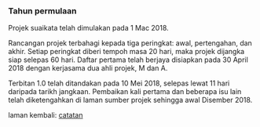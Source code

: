 ### Tahun permulaan

Projek suaikata telah dimulakan pada 1 Mac 2018.

Rancangan projek terbahagi kepada tiga peringkat: awal,
pertengahan, dan akhir. Setiap peringkat diberi tempoh masa
20 hari, maka projek dijangka siap selepas 60 hari. Daftar
pertama telah berjaya disiapkan pada 30 April 2018 dengan
kerjasama dua ahli projek, M dan A.

Terbitan 1.0 telah ditandakan pada 10 Mei 2018, selepas
lewat 11 hari daripada tarikh jangkaan. Pembaikan kali
pertama dan beberapa isu lain telah diketengahkan di laman
sumber projek sehingga awal Disember 2018.

laman kembali: [catatan][0]

  [0]: ../index.md
